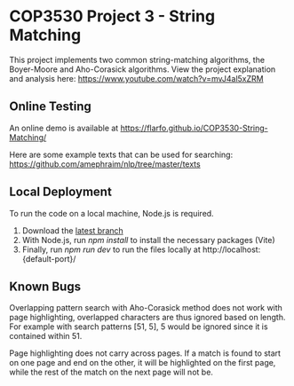 # COP3530 Project 3 - String Matching
This project implements two common string-matching algorithms, the Boyer-Moore and Aho-Corasick algorithms. View the project explanation and analysis here: https://www.youtube.com/watch?v=mvJ4al5xZRM

## Online Testing
An online demo is available at https://flarfo.github.io/COP3530-String-Matching/

Here are some example texts that can be used for searching: https://github.com/amephraim/nlp/tree/master/texts

## Local Deployment
To run the code on a local machine, Node.js is required.

1. Download the [latest branch](https://github.com/flarfo/COP3530-String-Matching/archive/refs/heads/main.zip)
2. With Node.js, run *npm install* to install the necessary packages (Vite)
3. Finally, run *npm run dev* to run the files locally at http://localhost:{default-port}/

## Known Bugs
Overlapping pattern search with Aho-Corasick method does not work with page highlighting, overlapped characters are thus ignored based on length. For example with search patterns [51, 5], 5 would be ignored since it is contained within 51.

Page highlighting does not carry across pages. If a match is found to start on one page and end on the other, it will be highlighted on the first page, while the rest of the match on the next page will not be.
